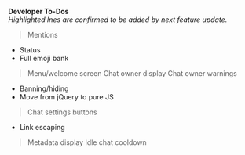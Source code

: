   <b>Developer To-Dos</b>
  <br>
  <em>Highlighted lnes are confirmed to be added by next feature update.</em>

 > Mentions
 * Status
 * Full emoji bank
 > Menu/welcome screen
 > Chat owner display
 > Chat owner warnings
 * Banning/hiding
 * Move from jQuery to pure JS
 > Chat settings buttons
 * Link escaping
 > Metadata display
 > Idle chat cooldown
